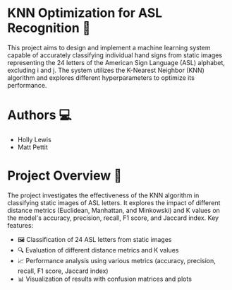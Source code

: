 # KNN Optimization for ASL Recognition 👋
This project aims to design and implement a machine learning system capable of accurately classifying individual hand signs from static images representing the 24 letters of the American Sign Language (ASL) alphabet, excluding i and j. The system utilizes the K-Nearest Neighbor (KNN) algorithm and explores different hyperparameters to optimize its performance.

# Authors 💻
- Holly Lewis
- Matt Pettit

# Project Overview 📖
The project investigates the effectiveness of the KNN algorithm in classifying static images of ASL letters. It explores the impact of different distance metrics (Euclidean, Manhattan, and Minkowski) and K values on the model's accuracy, precision, recall, F1 score, and Jaccard index.
Key features:
- 🖼️ Classification of 24 ASL letters from static images
- 🔍 Evaluation of different distance metrics and K values
- 📈 Performance analysis using various metrics (accuracy, precision, recall, F1 score, Jaccard index)
- 📊 Visualization of results with confusion matrices and plots
